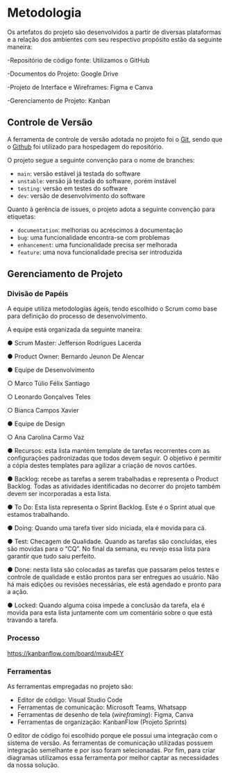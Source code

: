 
# Metodologia

Os artefatos do projeto são desenvolvidos a partir de diversas plataformas e a relação dos
ambientes com seu respectivo propósito estão da seguinte maneira:

-Repositório de código fonte: Utilizamos o GitHub

-Documentos do Projeto: Google Drive

-Projeto de Interface e Wireframes: Figma e Canva

-Gerenciamento de Projeto: Kanban

## Controle de Versão

A ferramenta de controle de versão adotada no projeto foi o
[Git](https://git-scm.com/), sendo que o [Github](https://github.com)
foi utilizado para hospedagem do repositório.

O projeto segue a seguinte convenção para o nome de branches:

- `main`: versão estável já testada do software
- `unstable`: versão já testada do software, porém instável
- `testing`: versão em testes do software
- `dev`: versão de desenvolvimento do software

Quanto à gerência de issues, o projeto adota a seguinte convenção para
etiquetas:

- `documentation`: melhorias ou acréscimos à documentação
- `bug`: uma funcionalidade encontra-se com problemas
- `enhancement`: uma funcionalidade precisa ser melhorada
- `feature`: uma nova funcionalidade precisa ser introduzida

## Gerenciamento de Projeto

### Divisão de Papéis

A equipe utiliza metodologias ágeis, tendo escolhido o Scrum como base para definição do
processo de desenvolvimento.

A equipe está organizada da seguinte maneira:

● Scrum Master: Jefferson Rodrigues Lacerda

● Product Owner: Bernardo Jeunon De Alencar

● Equipe de Desenvolvimento

○ Marco Túlio Félix Santiago

○ Leonardo Gonçalves Teles

○ Bianca Campos Xavier

● Equipe de Design

○ Ana Carolina Carmo Vaz

● Recursos: esta lista mantém template de tarefas recorrentes com as configurações
padronizadas que todos devem seguir. O objetivo é permitir a cópia destes
templates para agilizar a criação de novos cartões.

● Backlog: recebe as tarefas a serem trabalhadas e representa o Product Backlog.
Todas as atividades identificadas no decorrer do projeto também devem ser
incorporadas a esta lista.

● To Do: Esta lista representa o Sprint Backlog. Este é o Sprint atual que estamos
trabalhando.

● Doing: Quando uma tarefa tiver sido iniciada, ela é movida para cá.

● Test: Checagem de Qualidade. Quando as tarefas são concluídas, eles são movidas
para o “CQ”. No final da semana, eu revejo essa lista para garantir que tudo saiu
perfeito.

● Done: nesta lista são colocadas as tarefas que passaram pelos testes e controle de
qualidade e estão prontos para ser entregues ao usuário. Não há mais edições ou
revisões necessárias, ele está agendado e pronto para a ação.

● Locked: Quando alguma coisa impede a conclusão da tarefa, ela é movida para
esta lista juntamente com um comentário sobre o que está travando a tarefa.

### Processo

https://kanbanflow.com/board/mxub4EY
 

### Ferramentas

As ferramentas empregadas no projeto são:

- Editor de código: Visual Studio Code
- Ferramentas de comunicação: Microsoft Teams, Whatsapp
- Ferramentas de desenho de tela (_wireframing_): Figma, Canva
- Ferramentas de organização: KanbanFlow (Projeto Sprints)

O editor de código foi escolhido porque ele possui uma integração com o
sistema de versão. As ferramentas de comunicação utilizadas possuem
integração semelhante e por isso foram selecionadas. Por fim, para criar
diagramas utilizamos essa ferramenta por melhor captar as
necessidades da nossa solução.

